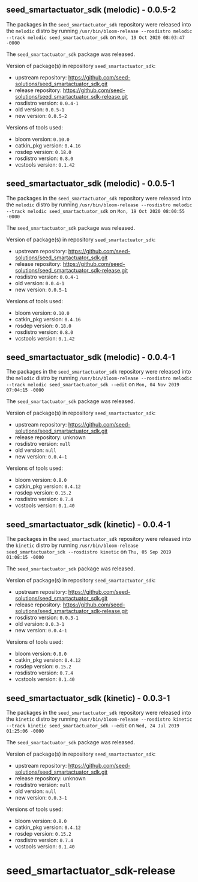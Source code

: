 ## seed_smartactuator_sdk (melodic) - 0.0.5-2

The packages in the `seed_smartactuator_sdk` repository were released into the `melodic` distro by running `/usr/bin/bloom-release --rosdistro melodic --track melodic seed_smartactuator_sdk` on `Mon, 19 Oct 2020 08:03:47 -0000`

The `seed_smartactuator_sdk` package was released.

Version of package(s) in repository `seed_smartactuator_sdk`:

- upstream repository: https://github.com/seed-solutions/seed_smartactuator_sdk.git
- release repository: https://github.com/seed-solutions/seed_smartactuator_sdk-release.git
- rosdistro version: `0.0.4-1`
- old version: `0.0.5-1`
- new version: `0.0.5-2`

Versions of tools used:

- bloom version: `0.10.0`
- catkin_pkg version: `0.4.16`
- rosdep version: `0.18.0`
- rosdistro version: `0.8.0`
- vcstools version: `0.1.42`


## seed_smartactuator_sdk (melodic) - 0.0.5-1

The packages in the `seed_smartactuator_sdk` repository were released into the `melodic` distro by running `/usr/bin/bloom-release --rosdistro melodic --track melodic seed_smartactuator_sdk` on `Mon, 19 Oct 2020 08:00:55 -0000`

The `seed_smartactuator_sdk` package was released.

Version of package(s) in repository `seed_smartactuator_sdk`:

- upstream repository: https://github.com/seed-solutions/seed_smartactuator_sdk.git
- release repository: https://github.com/seed-solutions/seed_smartactuator_sdk-release.git
- rosdistro version: `0.0.4-1`
- old version: `0.0.4-1`
- new version: `0.0.5-1`

Versions of tools used:

- bloom version: `0.10.0`
- catkin_pkg version: `0.4.16`
- rosdep version: `0.18.0`
- rosdistro version: `0.8.0`
- vcstools version: `0.1.42`


## seed_smartactuator_sdk (melodic) - 0.0.4-1

The packages in the `seed_smartactuator_sdk` repository were released into the `melodic` distro by running `/usr/bin/bloom-release --rosdistro melodic --track melodic seed_smartactuator_sdk --edit` on `Mon, 04 Nov 2019 07:04:15 -0000`

The `seed_smartactuator_sdk` package was released.

Version of package(s) in repository `seed_smartactuator_sdk`:

- upstream repository: https://github.com/seed-solutions/seed_smartactuator_sdk.git
- release repository: unknown
- rosdistro version: `null`
- old version: `null`
- new version: `0.0.4-1`

Versions of tools used:

- bloom version: `0.8.0`
- catkin_pkg version: `0.4.12`
- rosdep version: `0.15.2`
- rosdistro version: `0.7.4`
- vcstools version: `0.1.40`


## seed_smartactuator_sdk (kinetic) - 0.0.4-1

The packages in the `seed_smartactuator_sdk` repository were released into the `kinetic` distro by running `/usr/bin/bloom-release seed_smartactuator_sdk --rosdistro kinetic` on `Thu, 05 Sep 2019 01:08:15 -0000`

The `seed_smartactuator_sdk` package was released.

Version of package(s) in repository `seed_smartactuator_sdk`:

- upstream repository: https://github.com/seed-solutions/seed_smartactuator_sdk.git
- release repository: https://github.com/seed-solutions/seed_smartactuator_sdk-release.git
- rosdistro version: `0.0.3-1`
- old version: `0.0.3-1`
- new version: `0.0.4-1`

Versions of tools used:

- bloom version: `0.8.0`
- catkin_pkg version: `0.4.12`
- rosdep version: `0.15.2`
- rosdistro version: `0.7.4`
- vcstools version: `0.1.40`


## seed_smartactuator_sdk (kinetic) - 0.0.3-1

The packages in the `seed_smartactuator_sdk` repository were released into the `kinetic` distro by running `/usr/bin/bloom-release --rosdistro kinetic --track kinetic seed_smartactuator_sdk --edit` on `Wed, 24 Jul 2019 01:25:06 -0000`

The `seed_smartactuator_sdk` package was released.

Version of package(s) in repository `seed_smartactuator_sdk`:

- upstream repository: https://github.com/seed-solutions/seed_smartactuator_sdk.git
- release repository: unknown
- rosdistro version: `null`
- old version: `null`
- new version: `0.0.3-1`

Versions of tools used:

- bloom version: `0.8.0`
- catkin_pkg version: `0.4.12`
- rosdep version: `0.15.2`
- rosdistro version: `0.7.4`
- vcstools version: `0.1.40`


# seed_smartactuator_sdk-release
